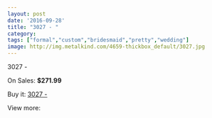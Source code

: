 ```yaml
---
layout: post
date: '2016-09-28'
title: "3027 - "
category: 
tags: ["formal","custom","bridesmaid","pretty","wedding"]
image: http://img.metalkind.com/4659-thickbox_default/3027.jpg
---
```

3027 - 

On Sales: **$271.99**
<a href="https://www.metalkind.com/en/2129-3027.html"><amp-img layout="responsive" width="600" height="600" src="//img.metalkind.com/4659-thickbox_default/3027.jpg" alt="3027 -  0" /></a>
<a href="https://www.metalkind.com/en/2129-3027.html"><amp-img layout="responsive" width="600" height="600" src="//img.metalkind.com/4660-thickbox_default/3027.jpg" alt="3027 -  1" /></a>

Buy it: [3027 - ](https://www.metalkind.com/en/2129-3027.html "3027 - ")

View more: [](https://www.metalkind.com/en/- "")